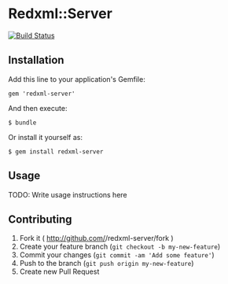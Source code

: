 # Redxml::Server

[![Build Status](https://travis-ci.org/theodik/redxml-server.svg?branch=master)](https://travis-ci.org/theodik/redxml-server)

## Installation

Add this line to your application's Gemfile:

    gem 'redxml-server'

And then execute:

    $ bundle

Or install it yourself as:

    $ gem install redxml-server

## Usage

TODO: Write usage instructions here

## Contributing

1. Fork it ( http://github.com/<my-github-username>/redxml-server/fork )
2. Create your feature branch (`git checkout -b my-new-feature`)
3. Commit your changes (`git commit -am 'Add some feature'`)
4. Push to the branch (`git push origin my-new-feature`)
5. Create new Pull Request
